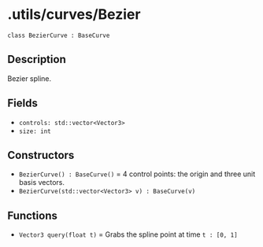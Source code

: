 # .utils/curves/Bezier

`class BezierCurve : BaseCurve`

## Description

Bezier spline.

## Fields

- `controls: std::vector<Vector3>`
- `size: int`

## Constructors

- `BezierCurve() : BaseCurve()` = 4 control points: the origin and three unit basis vectors.
- `BezierCurve(std::vector<Vector3> v) : BaseCurve(v)`

## Functions

- `Vector3 query(float t)` = Grabs the spline point at time `t : [0, 1]`